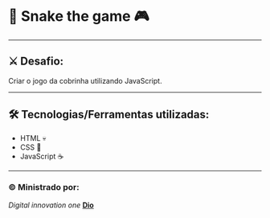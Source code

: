 # :snake: **Snake the game** :video_game:

------

## ⚔ **Desafio:**

Criar o jogo da cobrinha utilizando JavaScript.

------

## 🛠 **Tecnologias/Ferramentas utilizadas:**

- HTML :skull:
- CSS :barber:
- JavaScript :coffee:

------

### © Ministrado por:

*Digital innovation one* [**Dio**](https://web.dio.me/)

